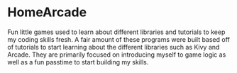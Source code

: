 # HomeArcade
Fun little games used to learn about different libraries and tutorials to keep my coding skills fresh.
A fair amount of these programs were built based off of tutorials to start learning about the different libraries such as Kivy and Arcade.
They are primarily focused on introducing myself to game logic as well as a fun passtime to start building my skills. 
